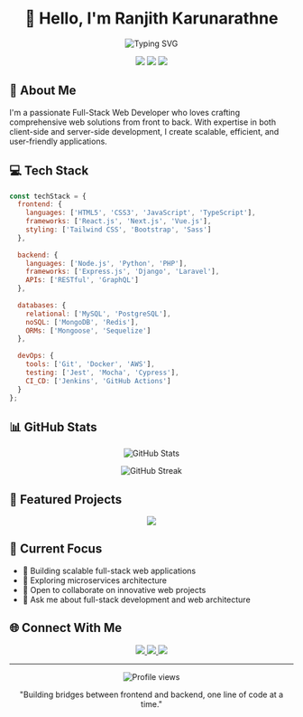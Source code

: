 <h1 align="center">👋 Hello, I'm Ranjith Karunarathne</h1>
<p align="center">
  <img src="https://readme-typing-svg.herokuapp.com?font=Fira+Code&pause=1000&color=2196F3&center=true&vCenter=true&width=435&lines=Full-Stack+Web+Developer;Backend+Engineer;Frontend+Developer;Database+Expert" alt="Typing SVG" />
</p>

<p align="center">
  <img src="https://img.shields.io/badge/Frontend-Expert-blue?style=for-the-badge&logo=react" />
  <img src="https://img.shields.io/badge/Backend-Specialist-green?style=for-the-badge&logo=node.js" />
  <img src="https://img.shields.io/badge/Database-Professional-orange?style=for-the-badge&logo=mongodb" />
</p>

## 🚀 About Me

I'm a passionate Full-Stack Web Developer who loves crafting comprehensive web solutions from front to back. With expertise in both client-side and server-side development, I create scalable, efficient, and user-friendly applications.

## 💻 Tech Stack

```javascript
const techStack = {
  frontend: {
    languages: ['HTML5', 'CSS3', 'JavaScript', 'TypeScript'],
    frameworks: ['React.js', 'Next.js', 'Vue.js'],
    styling: ['Tailwind CSS', 'Bootstrap', 'Sass']
  },
  
  backend: {
    languages: ['Node.js', 'Python', 'PHP'],
    frameworks: ['Express.js', 'Django', 'Laravel'],
    APIs: ['RESTful', 'GraphQL']
  },
  
  databases: {
    relational: ['MySQL', 'PostgreSQL'],
    noSQL: ['MongoDB', 'Redis'],
    ORMs: ['Mongoose', 'Sequelize']
  },
  
  devOps: {
    tools: ['Git', 'Docker', 'AWS'],
    testing: ['Jest', 'Mocha', 'Cypress'],
    CI_CD: ['Jenkins', 'GitHub Actions']
  }
};
```

## 📊 GitHub Stats

<p align="center">
  <img src="https://github-readme-stats.vercel.app/api?username=YOUR_USERNAME&show_icons=true&theme=tokyonight" alt="GitHub Stats" />
</p>

<p align="center">
  <img src="https://github-readme-streak-stats.herokuapp.com/?user=YOUR_USERNAME&theme=tokyonight" alt="GitHub Streak" />
</p>

## 🌟 Featured Projects

<p align="center">
  <a href="[Project Link]">
    <img src="https://github-readme-stats.vercel.app/api/pin/?username=YOUR_USERNAME&repo=REPO_NAME&theme=tokyonight" />
  </a>
</p>

## 🎯 Current Focus

- 🔭 Building scalable full-stack web applications
- 🌱 Exploring microservices architecture
- 👯 Open to collaborate on innovative web projects
- 💬 Ask me about full-stack development and web architecture

## 🌐 Connect With Me

<p align="center">
  <a href="https://www.linkedin.com/in/ranjith-karunarathne-941a01367">
    <img src="https://img.shields.io/badge/LinkedIn-0077B5?style=for-the-badge&logo=linkedin&logoColor=white" />
  </a>
  <a href="https://github.com/Pramudithananda">
    <img src="https://img.shields.io/badge/GitHub-100000?style=for-the-badge&logo=github&logoColor=white" />
  </a>
  <a href="mailto: ppramudithananda@gmail.com">
    <img src="https://img.shields.io/badge/Email-D14836?style=for-the-badge&logo=gmail&logoColor=white" />
  </a>
</p>

---

<p align="center">
  <img src="https://komarev.com/ghpvc/?username=YOUR_USERNAME&color=blueviolet&style=flat-square" alt="Profile views" />
</p>

<p align="center">
  "Building bridges between frontend and backend, one line of code at a time."
</p>
